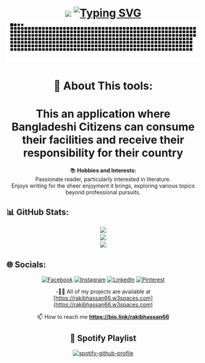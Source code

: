 <div align="center">
  <!-- Header -->
        <h1 align="center"> 
            <img src="https://readme-typing-svg.herokuapp.com/?font=Righteous&size=35&center=true&vCenter=true&width=500&height=70&duration=4000&lines=Hey%2C+Welcome+to+EVER+SERVICE" /> 
        <a href="https://git.io/typing-svg"><img src="https://readme-typing-svg.herokuapp.com?font=Fira+Code&pause=1000&color=41C9E2&background=AD24CA00&random=false&width=435&lines=Welcome%2C+Greating+from+Team+Exterminators" alt="Typing SVG" /></a>
        <a target="_blank" rel="noopener noreferrer nofollow" href="https://raw.githubusercontent.com/rakibhassan66/rakibhassan66/output/github-contribution-grid-snake-dark.svg"><img src="https://raw.githubusercontent.com/ShrekBytes/ShrekBytes/output/github-contribution-grid-snake-dark.svg" alt="Snake animation" style="max-width: 100%;"></a>
          
</div>
<div align="center">

# 💫 About This tools:
<h1>This an application where Bangladeshi Citizens can consume their facilities and receive their responsibility for their country </h1>

📚 **Hobbies and Interests:**<br>
 Passionate reader, particularly interested in literature.<br>
 Enjoys writing for the sheer enjoyment it brings, exploring various topics beyond professional pursuits.

</div>

 ##   📊 GitHub Stats:
<div align="center">

![](https://github-readme-stats.vercel.app/api?username=rakibhassan66&theme=blue-green&hide_border=true&include_all_commits=true&count_private=true)<br/>
![](https://github-readme-streak-stats.herokuapp.com/?user=rakibhassan66&theme=blue-green&hide_border=true)<br/>
![](https://github-readme-stats.vercel.app/api/top-langs/?username=rakibhassan66&theme=blue-green&hide_border=true&include_all_commits=true&count_private=true&layout=compact)

</div>

## 🌐 Socials:
<div align="center">
  
[![Facebook](https://img.shields.io/badge/Facebook-%231877F2.svg?logo=Facebook&logoColor=white)](https://facebook.com/rakibhassan.rh66) [![Instagram](https://img.shields.io/badge/Instagram-%23E4405F.svg?logo=Instagram&logoColor=white)](https://instagram.com/_rakibhassan__) [![LinkedIn](https://img.shields.io/badge/LinkedIn-%230077B5.svg?logo=linkedin&logoColor=white)](https://linkedin.com/in/https://www.linkedin.com/authwall?trk=gf&trkInfo=AQFSCSPznIY9xwAAAY6a0kPYvYLhZkYJ3t-xQoNJrGbyfsv023sUYuBqpYCUGWSLvL5tlphL9knYap0S6-7s5Qo4a69jNeetqvJA9e6MGUtgVG2_9Hg6bPw3DVzIExtqNNYqJMw=&original_referer=https://bio.link/&sessionRedirect=https%3A%2F%2Fwww.linkedin.com%2Fin%2Frakibhassan66) [![Pinterest](https://img.shields.io/badge/Pinterest-%23E60023.svg?logo=Pinterest&logoColor=white)](https://pinterest.com/https://www.pinterest.com/rakibhassan66) 
 
-👨‍💻 All of my projects are available at [https://rakibhassan66.w3spaces.com](https://rakibhassan66.w3spaces.com)

 📫 How to reach me **https://bio.link/rakibhassan66**
## 🎵 Spotify Playlist
[![spotify-github-profile](https://spotify-github-profile.vercel.app/api/view?uid=31qcciqau4mpqalrjmoj23la4swm&cover_image=true&theme=default&show_offline=false&background_color=121212&interchange=false&bar_color_cover=true)](https://github.com/kittinan/spotify-github-profile)

</div>
